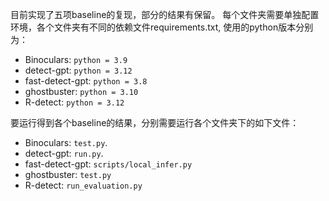 目前实现了五项baseline的复现，部分的结果有保留。
每个文件夹需要单独配置环境，各个文件夹有不同的依赖文件requirements.txt, 使用的python版本分别为：
- Binoculars: `python = 3.9`
- detect-gpt: `python = 3.12`
- fast-detect-gpt: `python = 3.8`
- ghostbuster: `python = 3.10`
- R-detect: `python = 3.12`


要运行得到各个baseline的结果，分别需要运行各个文件夹下的如下文件：
- Binoculars: `test.py`.
- detect-gpt: `run.py`.
- fast-detect-gpt: `scripts/local_infer.py`
- ghostbuster: `test.py`
- R-detect: `run_evaluation.py`